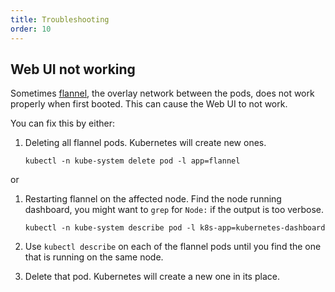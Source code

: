 ```yaml
---
title: Troubleshooting
order: 10
---
```


## Web UI not working

Sometimes [flannel](https://coreos.com/flannel/docs/latest/), the overlay
network between the pods, does not work properly when first booted. This can
cause the Web UI to not work.

You can fix this by either:

1. Deleting all flannel pods. Kubernetes will create new ones.
   ```
   kubectl -n kube-system delete pod -l app=flannel
   ```

or

1. Restarting flannel on the affected node. Find the node running dashboard, you
   might want to `grep` for `Node:` if the output is too verbose.

   ```
   kubectl -n kube-system describe pod -l k8s-app=kubernetes-dashboard
   ```

1. Use `kubectl describe` on each of the flannel pods until you find the one that
   is running on the same node.

1. Delete that pod. Kubernetes will create a new one in its place.
